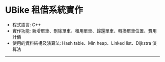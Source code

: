 # UBike 租借系統實作 

* 程式語言: C++
* 實作功能: 新增單車、刪除單車、租用單車、歸還單車、轉換單車位置、費用計價
* 使用的資料結構及演算法: Hash table、Min heap、Linked list、Dijkstra 演算法 


---
